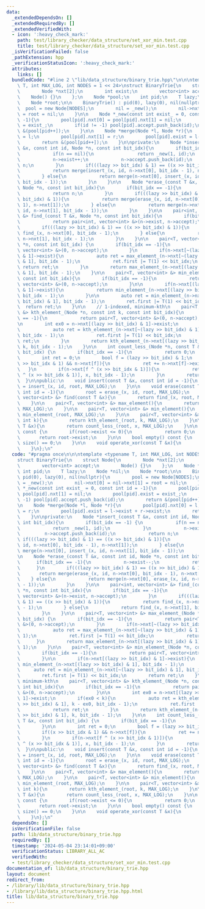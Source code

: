 ```yaml
---
data:
  _extendedDependsOn: []
  _extendedRequiredBy: []
  _extendedVerifiedWith:
  - icon: ':heavy_check_mark:'
    path: test/library_checker/data_structure/set_xor_min.test.cpp
    title: test/library_checker/data_structure/set_xor_min.test.cpp
  _isVerificationFailed: false
  _pathExtension: hpp
  _verificationStatusIcon: ':heavy_check_mark:'
  attributes:
    links: []
  bundledCode: "#line 2 \"lib/data_structure/binary_trie.hpp\"\n\n\ntemplate <typename\
    \ T, int MAX_LOG, int NODES = 1 << 24>\nstruct BinaryTrie{\n    struct Node{\n\
    \        Node *nxt[2];\n        int exist;\n        vector<int> accept;\n    \
    \    Node() {}\n    };\n    Node *pool;\n    int pid;\n    T lazy;\n    Node *nil;\n\
    \    Node *root;\n\n    BinaryTrie() : pid(0), lazy(0), nil(nullptr){\n      \
    \  pool = new Node[NODES];\n        nil = _new();\n        nil->nxt[0] = nil->nxt[1]\
    \ = root = nil;\n    }\n\n    Node *_new(const int exist_ = 0, const int id =\
    \ -1){\n        pool[pid].nxt[0] = pool[pid].nxt[1] = nil;\n        pool[pid].exist\
    \ = exist_;\n        if(id != -1) pool[pid].accept.push_back(id);\n        return\
    \ &(pool[pid++]);\n    }\n\n    Node *merge(Node *l, Node *r){\n        pool[pid].nxt[0]\
    \ = l;\n        pool[pid].nxt[1] = r;\n        pool[pid].exist = l->exist + r->exist;\n\
    \        return &(pool[pid++]);\n    }\n\nprivate:\n    Node *insert_(const T\
    \ &x, const int id, Node *n, const int bit_idx){\n        if(bit_idx == -1) {\n\
    \            if(n == nil){\n                return _new(1, id);\n            }\n\
    \            n->exist++;\n            n->accept.push_back(id);\n            return\
    \ n;\n        }\n        if(((lazy >> bit_idx) & 1) == ((x >> bit_idx) & 1)){\n\
    \            return merge(insert_(x, id, n->nxt[0], bit_idx - 1), n->nxt[1]);\n\
    \        } else{\n            return merge(n->nxt[0], insert_(x, id, n->nxt[1],\
    \ bit_idx - 1));\n        }\n    }\n\n    Node *erase_(const T &x, const int id,\
    \ Node *n, const int bit_idx){\n        if(bit_idx == -1){\n            n->exist--;\n\
    \            return n;\n        }\n        if(((lazy >> bit_idx) & 1) == ((x >>\
    \ bit_idx) & 1)){\n            return merge(erase_(x, id, n->nxt[0], bit_idx -\
    \ 1), n->nxt[1]);\n        } else{\n            return merge(n->nxt[0], erase_(x,\
    \ id, n->nxt[1], bit_idx - 1));\n        }\n    }\n\n    pair<int, vector<int>\
    \ &> find_(const T &x, Node *n, const int bit_idx){\n        if(bit_idx == -1){\n\
    \            return pair<int, vector<int> &>(n->exist, n->accept);\n        }\n\
    \        if(((lazy >> bit_idx) & 1) == ((x >> bit_idx) & 1)){\n            return\
    \ find_(x, n->nxt[0], bit_idx - 1);\n        } else{\n            return find_(x,\
    \ n->nxt[1], bit_idx - 1);\n        }\n    }\n\n    pair<T, vector<int> &> max_element_(Node\
    \ *n, const int bit_idx) {\n        if(bit_idx == -1){\n            return pair<T,\
    \ vector<int> &>(0, n->accept);\n        }\n        if(n->nxt[~(lazy >> bit_idx)\
    \ & 1]->exist){\n            auto ret = max_element_(n->nxt[~(lazy >> bit_idx)\
    \ & 1], bit_idx - 1);\n            ret.first |= T(1) << bit_idx;\n           \
    \ return ret;\n        }\n        return max_element_(n->nxt[(lazy >> bit_idx)\
    \ & 1], bit_idx - 1);\n    }\n\n    pair<T, vector<int> &> min_element_(Node *n,\
    \ const int bit_idx){\n        if(bit_idx == -1){\n            return pair<T,\
    \ vector<int> &>(0, n->accept);\n        }\n\n        if(n->nxt[(lazy >> bit_idx)\
    \ & 1]->exist){\n            return min_element_(n->nxt[(lazy >> bit_idx) & 1],\
    \ bit_idx - 1);\n        }\n\n        auto ret = min_element_(n->nxt[~(lazy >>\
    \ bit_idx) & 1], bit_idx - 1);\n        ret.first |= T(1) << bit_idx;\n      \
    \  return ret;\n    }\n\n    // 1-indexed, minimum-kth\n    pair<T, vector<int>\
    \ &> kth_element_(Node *n, const int k, const int bit_idx){\n        if(bit_idx\
    \ == -1){\n            return pair<T, vector<int> &>(0, n->accept);\n        }\n\
    \n        int ex0 = n->nxt[(lazy >> bit_idx) & 1]->exist;\n        if(ex0 < k){\n\
    \            auto ret = kth_element_(n->nxt[~(lazy >> bit_idx) & 1], k - ex0,\
    \ bit_idx - 1);\n            ret.first |= T(1) << bit_idx;\n            return\
    \ ret;\n        }\n        return kth_element_(n->nxt[(lazy >> bit_idx) & 1],\
    \ k, bit_idx - 1);\n    }\n\n    int count_less_(Node *n, const T &x, const int\
    \ bit_idx) {\n        if(bit_idx == -1){\n            return 0;\n        }\n\n\
    \        int ret = 0;\n        bool f = (lazy >> bit_idx) & 1;\n        if((x\
    \ >> bit_idx & 1) && n->nxt[f]){\n            ret += n->nxt[f]->exist;\n     \
    \   }\n        if(n->nxt[f ^ (x >> bit_idx & 1)]){\n            ret += count_less_(n->nxt[f\
    \ ^ (x >> bit_idx & 1)], x, bit_idx - 1);\n        }\n        return ret;\n  \
    \  }\n\npublic:\n    void insert(const T &x, const int id = -1){\n        root\
    \ = insert_(x, id, root, MAX_LOG);\n    }\n\n    void erase(const T &x, const\
    \ int id = -1){\n        root = erase_(x, id, root, MAX_LOG);\n    }\n\n    pair<int,\
    \ vector<int> &> find(const T &x){\n        return find_(x, root, MAX_LOG);\n\
    \    }\n\n    pair<T, vector<int> &> max_element(){\n        return max_element_(root,\
    \ MAX_LOG);\n    }\n\n    pair<T, vector<int> &> min_element(){\n        return\
    \ min_element_(root, MAX_LOG);\n    }\n\n    pair<T, vector<int> &> kth_element(const\
    \ int k){\n        return kth_element_(root, k, MAX_LOG);\n    }\n\n    int count_less(const\
    \ T &x){\n        return count_less_(root, x, MAX_LOG);\n    }\n\n    size_t size()\
    \ const {\n        if(root->exist <= 0){\n            return 0;\n        }\n \
    \       return root->exist;\n    }\n\n    bool empty() const {\n        return\
    \ size() == 0;\n    }\n\n    void operate_xor(const T &x){\n        lazy ^= x;\n\
    \    }\n};\n"
  code: "#pragma once\n\n\ntemplate <typename T, int MAX_LOG, int NODES = 1 << 24>\n\
    struct BinaryTrie{\n    struct Node{\n        Node *nxt[2];\n        int exist;\n\
    \        vector<int> accept;\n        Node() {}\n    };\n    Node *pool;\n   \
    \ int pid;\n    T lazy;\n    Node *nil;\n    Node *root;\n\n    BinaryTrie() :\
    \ pid(0), lazy(0), nil(nullptr){\n        pool = new Node[NODES];\n        nil\
    \ = _new();\n        nil->nxt[0] = nil->nxt[1] = root = nil;\n    }\n\n    Node\
    \ *_new(const int exist_ = 0, const int id = -1){\n        pool[pid].nxt[0] =\
    \ pool[pid].nxt[1] = nil;\n        pool[pid].exist = exist_;\n        if(id !=\
    \ -1) pool[pid].accept.push_back(id);\n        return &(pool[pid++]);\n    }\n\
    \n    Node *merge(Node *l, Node *r){\n        pool[pid].nxt[0] = l;\n        pool[pid].nxt[1]\
    \ = r;\n        pool[pid].exist = l->exist + r->exist;\n        return &(pool[pid++]);\n\
    \    }\n\nprivate:\n    Node *insert_(const T &x, const int id, Node *n, const\
    \ int bit_idx){\n        if(bit_idx == -1) {\n            if(n == nil){\n    \
    \            return _new(1, id);\n            }\n            n->exist++;\n   \
    \         n->accept.push_back(id);\n            return n;\n        }\n       \
    \ if(((lazy >> bit_idx) & 1) == ((x >> bit_idx) & 1)){\n            return merge(insert_(x,\
    \ id, n->nxt[0], bit_idx - 1), n->nxt[1]);\n        } else{\n            return\
    \ merge(n->nxt[0], insert_(x, id, n->nxt[1], bit_idx - 1));\n        }\n    }\n\
    \n    Node *erase_(const T &x, const int id, Node *n, const int bit_idx){\n  \
    \      if(bit_idx == -1){\n            n->exist--;\n            return n;\n  \
    \      }\n        if(((lazy >> bit_idx) & 1) == ((x >> bit_idx) & 1)){\n     \
    \       return merge(erase_(x, id, n->nxt[0], bit_idx - 1), n->nxt[1]);\n    \
    \    } else{\n            return merge(n->nxt[0], erase_(x, id, n->nxt[1], bit_idx\
    \ - 1));\n        }\n    }\n\n    pair<int, vector<int> &> find_(const T &x, Node\
    \ *n, const int bit_idx){\n        if(bit_idx == -1){\n            return pair<int,\
    \ vector<int> &>(n->exist, n->accept);\n        }\n        if(((lazy >> bit_idx)\
    \ & 1) == ((x >> bit_idx) & 1)){\n            return find_(x, n->nxt[0], bit_idx\
    \ - 1);\n        } else{\n            return find_(x, n->nxt[1], bit_idx - 1);\n\
    \        }\n    }\n\n    pair<T, vector<int> &> max_element_(Node *n, const int\
    \ bit_idx) {\n        if(bit_idx == -1){\n            return pair<T, vector<int>\
    \ &>(0, n->accept);\n        }\n        if(n->nxt[~(lazy >> bit_idx) & 1]->exist){\n\
    \            auto ret = max_element_(n->nxt[~(lazy >> bit_idx) & 1], bit_idx -\
    \ 1);\n            ret.first |= T(1) << bit_idx;\n            return ret;\n  \
    \      }\n        return max_element_(n->nxt[(lazy >> bit_idx) & 1], bit_idx -\
    \ 1);\n    }\n\n    pair<T, vector<int> &> min_element_(Node *n, const int bit_idx){\n\
    \        if(bit_idx == -1){\n            return pair<T, vector<int> &>(0, n->accept);\n\
    \        }\n\n        if(n->nxt[(lazy >> bit_idx) & 1]->exist){\n            return\
    \ min_element_(n->nxt[(lazy >> bit_idx) & 1], bit_idx - 1);\n        }\n\n   \
    \     auto ret = min_element_(n->nxt[~(lazy >> bit_idx) & 1], bit_idx - 1);\n\
    \        ret.first |= T(1) << bit_idx;\n        return ret;\n    }\n\n    // 1-indexed,\
    \ minimum-kth\n    pair<T, vector<int> &> kth_element_(Node *n, const int k, const\
    \ int bit_idx){\n        if(bit_idx == -1){\n            return pair<T, vector<int>\
    \ &>(0, n->accept);\n        }\n\n        int ex0 = n->nxt[(lazy >> bit_idx) &\
    \ 1]->exist;\n        if(ex0 < k){\n            auto ret = kth_element_(n->nxt[~(lazy\
    \ >> bit_idx) & 1], k - ex0, bit_idx - 1);\n            ret.first |= T(1) << bit_idx;\n\
    \            return ret;\n        }\n        return kth_element_(n->nxt[(lazy\
    \ >> bit_idx) & 1], k, bit_idx - 1);\n    }\n\n    int count_less_(Node *n, const\
    \ T &x, const int bit_idx) {\n        if(bit_idx == -1){\n            return 0;\n\
    \        }\n\n        int ret = 0;\n        bool f = (lazy >> bit_idx) & 1;\n\
    \        if((x >> bit_idx & 1) && n->nxt[f]){\n            ret += n->nxt[f]->exist;\n\
    \        }\n        if(n->nxt[f ^ (x >> bit_idx & 1)]){\n            ret += count_less_(n->nxt[f\
    \ ^ (x >> bit_idx & 1)], x, bit_idx - 1);\n        }\n        return ret;\n  \
    \  }\n\npublic:\n    void insert(const T &x, const int id = -1){\n        root\
    \ = insert_(x, id, root, MAX_LOG);\n    }\n\n    void erase(const T &x, const\
    \ int id = -1){\n        root = erase_(x, id, root, MAX_LOG);\n    }\n\n    pair<int,\
    \ vector<int> &> find(const T &x){\n        return find_(x, root, MAX_LOG);\n\
    \    }\n\n    pair<T, vector<int> &> max_element(){\n        return max_element_(root,\
    \ MAX_LOG);\n    }\n\n    pair<T, vector<int> &> min_element(){\n        return\
    \ min_element_(root, MAX_LOG);\n    }\n\n    pair<T, vector<int> &> kth_element(const\
    \ int k){\n        return kth_element_(root, k, MAX_LOG);\n    }\n\n    int count_less(const\
    \ T &x){\n        return count_less_(root, x, MAX_LOG);\n    }\n\n    size_t size()\
    \ const {\n        if(root->exist <= 0){\n            return 0;\n        }\n \
    \       return root->exist;\n    }\n\n    bool empty() const {\n        return\
    \ size() == 0;\n    }\n\n    void operate_xor(const T &x){\n        lazy ^= x;\n\
    \    }\n};\n"
  dependsOn: []
  isVerificationFile: false
  path: lib/data_structure/binary_trie.hpp
  requiredBy: []
  timestamp: '2024-05-04 23:14:01+09:00'
  verificationStatus: LIBRARY_ALL_AC
  verifiedWith:
  - test/library_checker/data_structure/set_xor_min.test.cpp
documentation_of: lib/data_structure/binary_trie.hpp
layout: document
redirect_from:
- /library/lib/data_structure/binary_trie.hpp
- /library/lib/data_structure/binary_trie.hpp.html
title: lib/data_structure/binary_trie.hpp
---
```

